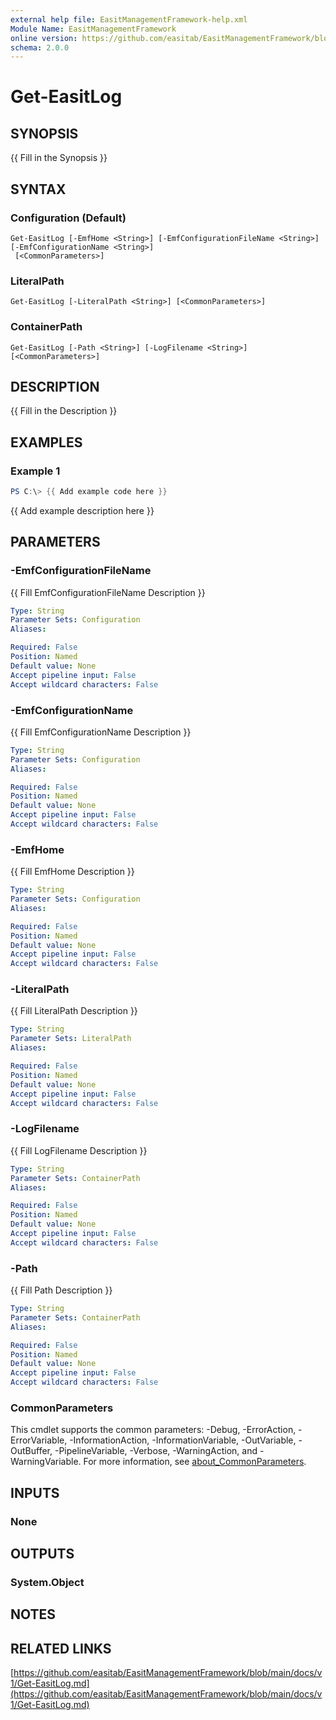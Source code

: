 ```yaml
---
external help file: EasitManagementFramework-help.xml
Module Name: EasitManagementFramework
online version: https://github.com/easitab/EasitManagementFramework/blob/development/docs/v1/Get-EasitLog.md
schema: 2.0.0
---
```


# Get-EasitLog

## SYNOPSIS
{{ Fill in the Synopsis }}

## SYNTAX

### Configuration (Default)
```
Get-EasitLog [-EmfHome <String>] [-EmfConfigurationFileName <String>] [-EmfConfigurationName <String>]
 [<CommonParameters>]
```

### LiteralPath
```
Get-EasitLog [-LiteralPath <String>] [<CommonParameters>]
```

### ContainerPath
```
Get-EasitLog [-Path <String>] [-LogFilename <String>] [<CommonParameters>]
```

## DESCRIPTION
{{ Fill in the Description }}

## EXAMPLES

### Example 1
```powershell
PS C:\> {{ Add example code here }}
```

{{ Add example description here }}

## PARAMETERS

### -EmfConfigurationFileName
{{ Fill EmfConfigurationFileName Description }}

```yaml
Type: String
Parameter Sets: Configuration
Aliases:

Required: False
Position: Named
Default value: None
Accept pipeline input: False
Accept wildcard characters: False
```

### -EmfConfigurationName
{{ Fill EmfConfigurationName Description }}

```yaml
Type: String
Parameter Sets: Configuration
Aliases:

Required: False
Position: Named
Default value: None
Accept pipeline input: False
Accept wildcard characters: False
```

### -EmfHome
{{ Fill EmfHome Description }}

```yaml
Type: String
Parameter Sets: Configuration
Aliases:

Required: False
Position: Named
Default value: None
Accept pipeline input: False
Accept wildcard characters: False
```

### -LiteralPath
{{ Fill LiteralPath Description }}

```yaml
Type: String
Parameter Sets: LiteralPath
Aliases:

Required: False
Position: Named
Default value: None
Accept pipeline input: False
Accept wildcard characters: False
```

### -LogFilename
{{ Fill LogFilename Description }}

```yaml
Type: String
Parameter Sets: ContainerPath
Aliases:

Required: False
Position: Named
Default value: None
Accept pipeline input: False
Accept wildcard characters: False
```

### -Path
{{ Fill Path Description }}

```yaml
Type: String
Parameter Sets: ContainerPath
Aliases:

Required: False
Position: Named
Default value: None
Accept pipeline input: False
Accept wildcard characters: False
```

### CommonParameters
This cmdlet supports the common parameters: -Debug, -ErrorAction, -ErrorVariable, -InformationAction, -InformationVariable, -OutVariable, -OutBuffer, -PipelineVariable, -Verbose, -WarningAction, and -WarningVariable. For more information, see [about_CommonParameters](http://go.microsoft.com/fwlink/?LinkID=113216).

## INPUTS

### None
## OUTPUTS

### System.Object
## NOTES

## RELATED LINKS

[https://github.com/easitab/EasitManagementFramework/blob/main/docs/v1/Get-EasitLog.md](https://github.com/easitab/EasitManagementFramework/blob/main/docs/v1/Get-EasitLog.md)

